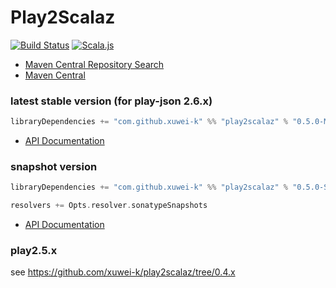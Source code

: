 # Play2Scalaz
[![Build Status](https://secure.travis-ci.org/xuwei-k/play2scalaz.png?branch=master)](http://travis-ci.org/xuwei-k/play2scalaz)
[![Scala.js](https://www.scala-js.org/assets/badges/scalajs-0.6.14.svg)](https://www.scala-js.org)

- [Maven Central Repository Search](http://search.maven.org/#search%7Cga%7C1%7Cg%3A%22com.github.xuwei-k%22)
- [Maven Central](http://repo1.maven.org/maven2/com/github/xuwei-k/)

### latest stable version (for play-json 2.6.x)

```scala
libraryDependencies += "com.github.xuwei-k" %% "play2scalaz" % "0.5.0-M3"
```

- [API Documentation](https://oss.sonatype.org/service/local/repositories/releases/archive/com/github/xuwei-k/play2scalaz_2.11/0.5.0-M3/play2scalaz_2.11-0.5.0-M3-javadoc.jar/!/index.html)

### snapshot version

```scala
libraryDependencies += "com.github.xuwei-k" %% "play2scalaz" % "0.5.0-SNAPSHOT"

resolvers += Opts.resolver.sonatypeSnapshots
```
- [API Documentation](https://oss.sonatype.org/service/local/repositories/snapshots/archive/com/github/xuwei-k/play2scalaz_2.11/0.5.0-SNAPSHOT/play2scalaz_2.11-0.5.0-SNAPSHOT-javadoc.jar/!/index.html)


### play2.5.x

see <https://github.com/xuwei-k/play2scalaz/tree/0.4.x>
